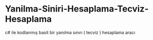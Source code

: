 # Yanilma-Siniri-Hesaplama-Tecviz-Hesaplama
c# ile kodlanmış basit bir yanılma sınırı ( tecviz ) hesaplama aracı
